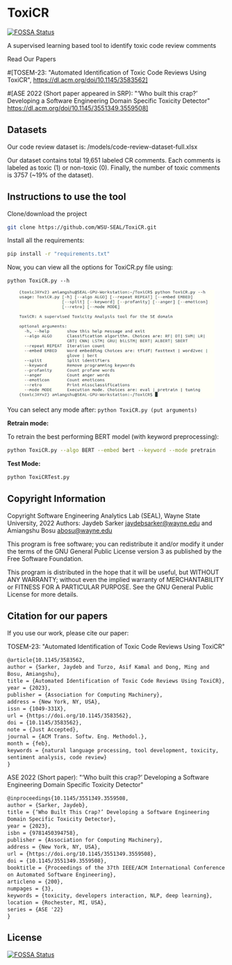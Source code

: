 # ToxiCR
[![FOSSA Status](https://app.fossa.com/api/projects/git%2Bgithub.com%2FMunsifSokiyna%2FToxiCR.svg?type=shield)](https://app.fossa.com/projects/git%2Bgithub.com%2FMunsifSokiyna%2FToxiCR?ref=badge_shield)


A supervised learning based tool to identify toxic code review comments

Read Our Papers <br />

#[TOSEM-23: "Automated Identification of Toxic Code Reviews Using ToxiCR", https://dl.acm.org/doi/10.1145/3583562]

#[ASE 2022 (Short paper appeared in SRP): "‘Who built this crap?’ Developing a Software Engineering Domain Specific Toxicity Detector" https://dl.acm.org/doi/10.1145/3551349.3559508]

## Datasets

Our code review dataset is: /models/code-review-dataset-full.xlsx <br>

Our dataset contains total 19,651 labeled CR comments.
Each comments is labeled as toxic (1) or non-toxic (0). Finally, the number of toxic comments is 3757 (~19% of the dataset).

## Instructions to use the tool

Clone/download the project

```bash
git clone https://github.com/WSU-SEAL/ToxiCR.git
```

Install all the requirements:

```bash
pip install -r "requirements.txt"
```

Now, you can view all the options for ToxiCR.py file using:

```
python ToxiCR.py --h
```

<p align="center">
  <img width="450" height="250" src="toxiCRinterface.jpg">
</p>

You can select any mode after: `python ToxiCR.py (put arguments)`

**Retrain mode:**

To retrain the best performing BERT model (with keyword preprocessing):

```bash
python ToxiCR.py --algo BERT --embed bert --keyword --mode pretrain
```

**Test Mode:**

```bash
python ToxiCRTest.py
```

## Copyright Information

Copyright Software Engineering Analytics Lab (SEAL), Wayne State University, 2022
Authors: Jaydeb Sarker <jaydebsarker@wayne.edu> and Amiangshu Bosu <abosu@wayne.edu>

This program is free software; you can redistribute it and/or
modify it under the terms of the GNU General Public License
version 3 as published by the Free Software Foundation.

This program is distributed in the hope that it will be useful,
but WITHOUT ANY WARRANTY; without even the implied warranty of
MERCHANTABILITY or FITNESS FOR A PARTICULAR PURPOSE. See the
GNU General Public License for more details.

## Citation for our papers

If you use our work, please cite our paper:

TOSEM-23: "Automated Identification of Toxic Code Reviews Using ToxiCR"

```
@article{10.1145/3583562,
author = {Sarker, Jaydeb and Turzo, Asif Kamal and Dong, Ming and Bosu, Amiangshu},
title = {Automated Identification of Toxic Code Reviews Using ToxiCR},
year = {2023},
publisher = {Association for Computing Machinery},
address = {New York, NY, USA},
issn = {1049-331X},
url = {https://doi.org/10.1145/3583562},
doi = {10.1145/3583562},
note = {Just Accepted},
journal = {ACM Trans. Softw. Eng. Methodol.},
month = {feb},
keywords = {natural language processing, tool development, toxicity, sentiment analysis, code review}
}
```

ASE 2022 (Short paper): "‘Who built this crap?’ Developing a Software Engineering Domain Specific Toxicity Detector"

```
@inproceedings{10.1145/3551349.3559508,
author = {Sarker, Jaydeb},
title = {‘Who Built This Crap?’ Developing a Software Engineering Domain Specific Toxicity Detector},
year = {2023},
isbn = {9781450394758},
publisher = {Association for Computing Machinery},
address = {New York, NY, USA},
url = {https://doi.org/10.1145/3551349.3559508},
doi = {10.1145/3551349.3559508},
booktitle = {Proceedings of the 37th IEEE/ACM International Conference on Automated Software Engineering},
articleno = {200},
numpages = {3},
keywords = {toxicity, developers interaction, NLP, deep learning},
location = {Rochester, MI, USA},
series = {ASE '22}
}

```


## License
[![FOSSA Status](https://app.fossa.com/api/projects/git%2Bgithub.com%2FMunsifSokiyna%2FToxiCR.svg?type=large)](https://app.fossa.com/projects/git%2Bgithub.com%2FMunsifSokiyna%2FToxiCR?ref=badge_large)